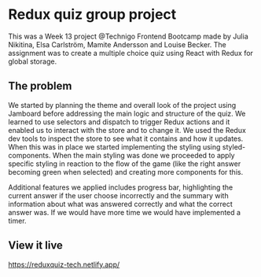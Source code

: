 # Redux quiz group project

This was a Week 13 project @Technigo Frontend Bootcamp made by Julia Nikitina, Elsa Carlström, Mamite Andersson and Louise Becker. The assignment was to create a multiple choice quiz using React with Redux for global storage.

## The problem

We started by planning the theme and overall look of the project using Jamboard before addressing the main logic and structure of the quiz. We learned to use selectors and dispatch to trigger Redux actions and it enabled us to interact with the store and to change it. We used the Redux dev tools to inspect the store to see what it contains and how it updates. When this was in place we started implementing the styling using styled-components. When the main styling was done we proceeded to apply specific styling in reaction to the flow of the game (like the right answer becoming green when selected) and creating more components for this.

Additional features we applied includes progress bar, highlighting the current answer if the user choose incorrectly and the summary with information about what was answered correctly and what the correct answer was. If we would have more time we would have implemented a timer.

## View it live

https://reduxquiz-tech.netlify.app/
